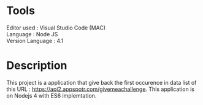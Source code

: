 # Tools

Editor used : Visual Studio Code (MAC)
<br />Language : Node JS
<br />Version Language : 4.1

# Description

This project is a application that give back the first occurence in data list of this URL : https://api2.appspotr.com/givemeachallenge.
This application is on Nodejs 4 with ES6 implemtation.


